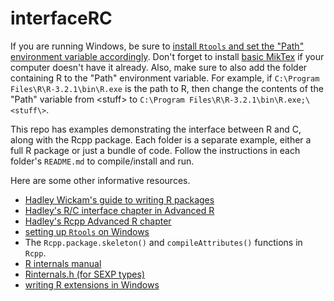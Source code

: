 # interfaceRC

If you are running Windows, be sure to [install `Rtools` and set the "Path" environment variable accordingly](https://www.biostat.wisc.edu/~kbroman/Rintro/Rwinpack.html). Don't forget to install [basic MikTex](http://miktex.org/download) if your computer doesn't have it already. Also, make sure to also add the folder containing R to the "Path" environment variable. For example, if `C:\Program Files\R\R-3.2.1\bin\R.exe` is the path to R, then change the contents of the "Path" variable from \<stuff\> to `C:\Program Files\R\R-3.2.1\bin\R.exe;\<stuff\>`.

This repo has examples demonstrating the interface between R and C, along with the Rcpp package. Each folder is a separate example, either a full R package or just a bundle of code. Follow the instructions in each folder's `README.md` to compile/install and run.

Here are some other informative resources.

- [Hadley Wickam's guide to writing R packages](http://r-pkgs.had.co.nz/)
- [Hadley's R/C interface chapter in Advanced R](http://adv-r.had.co.nz/C-interface.html)
- [Hadley's Rcpp Advanced R chapter](http://adv-r.had.co.nz/Rcpp.html)
- [setting up `Rtools` on Windows](https://www.biostat.wisc.edu/~kbroman/Rintro/Rwinpack.html)
- The `Rcpp.package.skeleton()` and `compileAttributes()` functions in `Rcpp`.
- [R internals manual](cran.r-project.org/doc/manuals/R-ints.html)
- [Rinternals.h (for SEXP types)](https://svn.r-project.org/R/trunk/src/include/Rinternals.h)
- [writing R extensions in Windows](http://www.math.kit.edu/stoch/~lindner/media/.c.call%20extensions.pdf)
